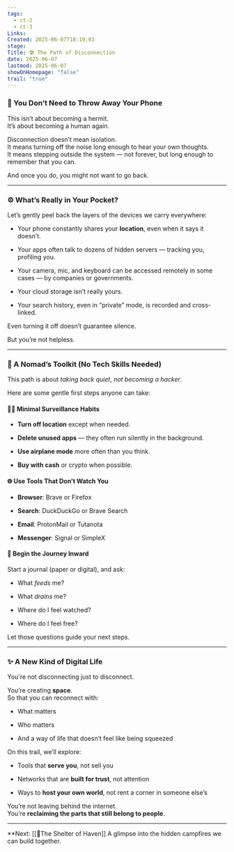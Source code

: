 ```yaml
---
tags:
  - ct-2
  - ct-3
Links: 
Created: 2025-06-07T18:19:03
stage: 
Title: 🛠 The Path of Disconnection
date: 2025-06-07
lastmod: 2025-06-07
showOnHomepage: "false"
trail: "true"
---
```

### 🌿 You Don’t Need to Throw Away Your Phone

This isn’t about becoming a hermit.  
It’s about becoming a human again.

Disconnection doesn’t mean isolation.  
It means turning off the noise long enough to hear your own thoughts.  
It means stepping outside the system — not forever, but long enough to remember that you can.

And once you do, you might not want to go back.

---

### ⚙️ What’s Really in Your Pocket?

Let’s gently peel back the layers of the devices we carry everywhere:

- Your phone constantly shares your **location**, even when it says it doesn’t.
    
- Your apps often talk to dozens of hidden servers — tracking you, profiling you.
    
- Your camera, mic, and keyboard can be accessed remotely in some cases — by companies or governments.
    
- Your cloud storage isn’t really yours.
    
- Your search history, even in “private” mode, is recorded and cross-linked.

Even turning it off doesn’t guarantee silence.

But you’re not helpless.

---

### 🧰 A Nomad’s Toolkit (No Tech Skills Needed)

This path is about _taking back quiet_, _not becoming a hacker_.

Here are some gentle first steps anyone can take:

#### 🕵️‍♂️ Minimal Surveillance Habits

- **Turn off location** except when needed.
    
- **Delete unused apps** — they often run silently in the background.
    
- **Use airplane mode** more often than you think.
    
- **Buy with cash** or crypto when possible.

#### 🌐 Use Tools That Don’t Watch You

- **Browser**: Brave or Firefox
    
- **Search**: DuckDuckGo or Brave Search
    
- **Email**: ProtonMail or Tutanota
    
- **Messenger**: Signal or SimpleX

#### 🧭 Begin the Journey Inward

Start a journal (paper or digital), and ask:

- What _feeds_ me?
    
- What _drains_ me?
    
- Where do I feel watched?
    
- Where do I feel free?

Let those questions guide your next steps.

---

### ✨ A New Kind of Digital Life

You're not disconnecting just to disconnect.

You’re creating **space**.  
So that you can reconnect with:

- What matters
    
- Who matters
    
- And a way of life that doesn’t feel like being squeezed

On this trail, we’ll explore:

- Tools that **serve you**, not sell you
    
- Networks that are **built for trust**, not attention
    
- Ways to **host your own world**, not rent a corner in someone else’s

You’re not leaving behind the internet.  
You’re **reclaiming the parts that still belong to people**.

---

**Next: [[🏡The Shelter of Haven]]
A glimpse into the hidden campfires we can build together.